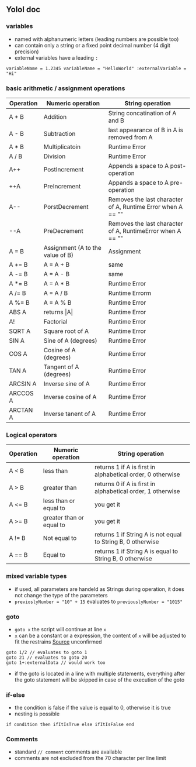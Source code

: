 ## Yolol doc

### variables
- named with alphanumeric letters (leading numbers are possible too)
- can contain only a string or a fixed point decimal number (4 digit precision)
- external variables have a leading `:`
```
variableName = 1.2345 variableName = "HelloWorld" :externalVariable = "Hi"
```

### basic arithmetic / assignment operations
|Operation | Numeric operation | String operation|
|---|---|---|
A + B | Addition | String concatination of A and B
A - B | Subtraction | last appearance of B in A is removed from A
A * B | Multiplicatoin | Runtime Error
A / B | Division | Runtime Error
A++ | PostIncrement | Appends a space to A post-operation
++A | PreIncrement | Appands a space to A pre-operation
A\-\- | PorstDecrement | Removes the last character of A, Runtime Error when A == ""
\-\-A | PreDecrement | Removes the last character of A, RuntimeError when A == ""
A = B | Assignment (A to the value of B) | Assignment
A += B | A = A + B | same
A -= B | A = A - B | same
A \*= B | A = A \* B | Runtime Error
A /= B | A = A / B | Runtime Errorm
A %= B | A = A % B | Runtime Error
ABS A | returns \|A\| | Runtime Error
A! | Factorial | Runtime Error
SQRT A | Square root of A | Runtime Error
SIN A | Sine of A (degrees) | Runtime Error
COS A | Cosine of A (degrees) | Runtime Error
TAN A | Tangent of A (degrees) | Runtime Error
ARCSIN A | Inverse sine of A | Runtime Error
ARCCOS A | Inverse cosine of A | Runtime Error
ARCTAN A | Inverse tanent of A | Runtime Error

### Logical operators
|Operation | Numeric operation | String operation |
|---|---|---|
A < B | less than | returns 1 if A is first in alphabetical order, 0 otherwise
A > B | greater than | returns 0 if A is first in alphabetical order, 1 otherwise
A <= B | less than or equal to | you get it
A >= B | greater than or equal to | you get it
A != B | Not equal to | returns 1 if String A is not equal to String B, 0 otherwise
A == B | Equal to | returns 1 if String A is equal to String B, 0 otherwise

### mixed variable types
- if used, all parameters are handeld as Strings during operation, it does not change the type of the parameters
- `previoslyNumber = "10" + 15` evaluates to `previouslyNumber = "1015"`

### goto
- `goto x` the script will continue at line `x`
- `x` can be a constant or a expression, the content of `x` will be adjusted to fit the restrains [Source](https://imgur.com/a/wydWW4u) unconfirmed
```
goto 1/2 // evaluates to goto 1
goto 21 // evaluates to goto 20
goto 1+:externalData // would work too
```
- if the goto is located in a line with multiple statements, everything after the goto statement will be skipped in case of the execution of the goto

### if-else
- the condition is false if the value is equal to 0, otherwise it is true
- nesting is possible
```
if condition then ifItIsTrue else ifItIsFalse end
```

### Comments
- standard `// comment` comments are available
- comments are not excluded from the 70 character per line limit

